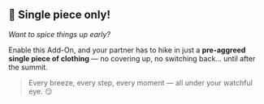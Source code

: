 ## 👙 Single piece only!

*Want to spice things up early?*

Enable this Add-On, and your partner has to hike in just a **pre-aggreed single piece of clothing** — no covering up, no switching back… until after the summit.

> Every breeze, every step, every moment — all under your watchful eye. 😏